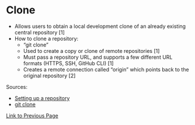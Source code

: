 # Clone

* Allows users to obtain a local development clone of an already existing central repository [1]
* How to clone a repository:
	* “git clone”
	* Used to create a copy or clone of remote repositories [1]
	* Must pass a repository URL, and supports a few different URL formats (HTTPS, SSH, GitHub CLI) [1]
	* Creates a remote connection called “origin” which points back to the original repository [2]


Sources:

* [Setting up a repository](https://www.atlassian.com/git/tutorials/setting-up-a-repository) 
* [git clone](https://www.atlassian.com/git/tutorials/setting-up-a-repository/git-clone)

[Link to Previous Page](/terms.md)